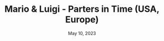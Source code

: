 ---
layout: nds
title: "Mario & Luigi - Parters in Time (USA, Europe)"
categories:
 - approved
 - nds
 - universal
 - safe
tags:
- rpg
- mario-luigi
date: May 10, 2023
permalink: /games/ml-partners-in-time/play/details
publisher: Nintendo
gid: ml-partners-in-time
edition: us
redirect_from: 
 - /games/ml-partners-in-time/eu/play/details
 - /games/ml-partners-in-time/us/play/details
---